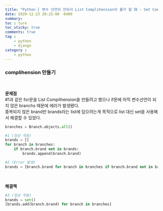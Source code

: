 ```yaml
---
title: "Python ⎜ 변수 선언이 안되서 List Complihension이 불가 할 떄 - Set Complihension 만들기"
date: 2020-12-23 20:25:00 -0400
summary: 
toc : ture
toc_sticky: true
comments: true
tag : 
    - python
    - django
category : 
    - python
---
```


### complihension 만들기  

<br>

**문제점**  
#1과 같은 for문을 List Complihension을 만들려고 했으나 if문에 아직 변수선언이 되지 않은 branchs 때문에 에러가 발생됐다.  
중복되지 않은 brand만 brands라는 list에 담으려는게 목적으로 list 대신 set을 사용해서 해결할 수 있었다.  


```python
branches = Branch.objects.all()

#1 (정상 작동)
brands = []
for branch in branches:
    if branch.brand not in brands:
        brands.append(branch.brand)

#2 (Error 발생)
brands = [branch.brand for branch in branches if branch.brand not in brands]
```

<br>

**해결책**


```python
#3 (정상 작동)
brands = set()
[brands.add(branch.brand) for branch in branches]
```